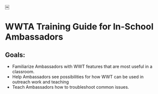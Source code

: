 ￼
# WWTA Training Guide for In-School Ambassadors

## Goals:
   * Familiarize Ambassadors with WWT features that are most useful in a classroom.
   * Help Ambassadors see possibilities for how WWT can be used in outreach work and teaching
   * Teach Ambassadors how to troubleshoot common issues.
